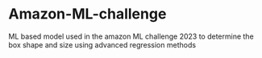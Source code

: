 # Amazon-ML-challenge
ML based model used in the amazon ML challenge 2023 to determine the box shape and size using advanced regression methods
